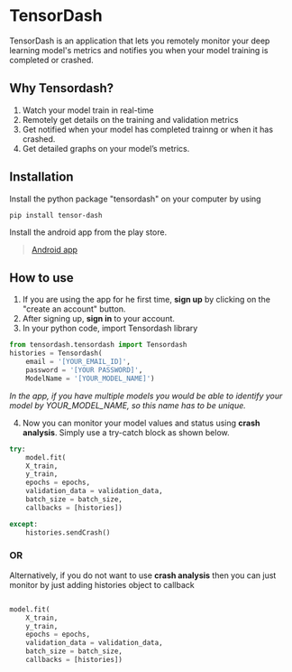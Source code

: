 # TensorDash
TensorDash is an application that lets you remotely monitor your deep learning model's metrics and notifies you when your model training is completed or crashed.

## Why Tensordash?
1. Watch your model train in real-time
2. Remotely get details on the training and validation metrics
3. Get notified when your model has completed trainng or when it has crashed.
4. Get detailed graphs on your model’s metrics.

## Installation

Install the python package "tensordash" on your computer by using

`pip install tensor-dash`

Install the android app from the play store.
> [Android app](https://drive.google.com/file/d/1b3yqyqE21Lb7-LUDGJLQXZRsi0hbKs7g/view?usp=sharing)


## How to use

1. If you are using the app for he first time, **sign up** by clicking on the "create an account" button.
2. After signing up, **sign in** to your account.
3. In your python code, import Tensordash library
```python
from tensordash.tensordash import Tensordash
histories = Tensordash(
	email = '[YOUR_EMAIL_ID]', 
	password = '[YOUR PASSWORD]', 
	ModelName = '[YOUR_MODEL_NAME]')
```
*In the app, if you have multiple models you would be able to identify your model by YOUR_MODEL_NAME, so this name has to be unique.*

4. Now you can monitor your model values and status using **crash analysis**. Simply use a try-catch block as shown below.

```python
try:
    model.fit(
	X_train, 
	y_train, 
	epochs = epochs, 
	validation_data = validation_data, 
	batch_size = batch_size, 
	callbacks = [histories])

except:
    histories.sendCrash()
```


### OR

Alternatively, if you do not want to use **crash analysis** then you can just monitor by just adding histories object to callback


```python

model.fit(
	X_train, 
	y_train, 
	epochs = epochs, 
	validation_data = validation_data, 
	batch_size = batch_size, 
	callbacks = [histories])
```


